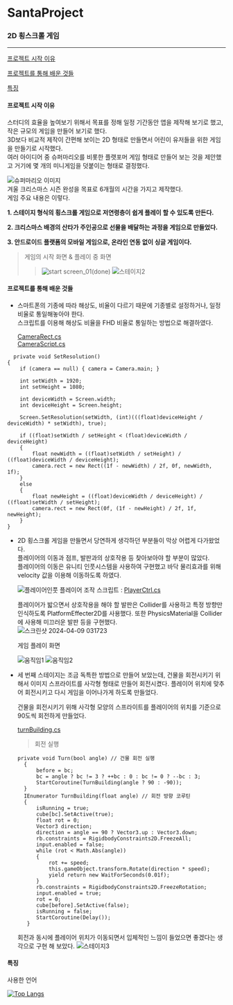 # SantaProject
### 2D 횡스크롤 게임
___
[프로젝트 시작 이유](#프로젝트-시작-이유)  

[프로젝트를 통해 배운 것들](#프로젝트를-통해-배운-것들)  

[특징](#특징)


#### 프로젝트 시작 이유  
스터디의 효율을 높여보기 위해서 목표를 정해 일정 기간동안 앱을 제작해 보기로 했고, 작은 규모의 게임을 만들어 보기로 했다.  
3D보다 비교적 제작이 간편해 보이는 2D 형태로 만들면서 어린이 유저들을 위한 게임을 만들기로 시작했다.  
여러 아이디어 중 슈퍼마리오를 비롯한 플랫포머 게임 형태로 만들어 보는 것을 제안했고 거기에 몇 개의 미니게임을 덧붙이는 형태로 결정했다.  

![슈퍼마리오 이미지](https://github.com/Domvy/SantaProject/assets/90752171/db566404-6feb-4f7d-8b97-b74b799e3428)  
겨울 크리스마스 시즌 완성을 목표로 6개월의 시간을 가지고 제작했다.  
게임 주요 내용은 이렇다.  

**1. 스테이지 형식의 횡스크롤 게임으로 저연령층이 쉽게 플레이 할 수 있도록 만든다.**  

**2. 크리스마스 배경의 산타가 주인공으로 선물을 배달하는 과정을 게임으로 만들었다.**  

**3. 안드로이드 플랫폼의 모바일 게임으로, 온라인 연동 없이 싱글 게임이다.**  


> 게임의 시작 화면 & 플레이 중 화면
>> ![start screen_01(done)](https://github.com/Domvy/SantaProject/assets/90752171/906bca4d-1137-4348-b032-c0163acc9166)
>> ![스테이지2](https://github.com/Domvy/SantaProject/assets/90752171/983060f8-c95c-4cfb-b4bb-f1783c603b19)

  
#### 프로젝트를 통해 배운 것들  

* 스마트폰의 기종에 따라 해상도, 비율이 다르기 때문에 기종별로 설정하거나, 일정 비율로 통일해놓아야 한다.  
  스크립트를 이용해 해상도 비율을 FHD 비율로 통일하는 방법으로 해결하였다.
  
  [CameraRect.cs](SantaProject(240107)/Assets/Resources/CameraRect.cs)  
  [CameraScript.cs](SantaProject(240107)/Assets/Script/GameMgr/CameraScript.cs)
  
```
  private void SetResolution()
{
    if (camera == null) { camera = Camera.main; }

    int setWidth = 1920;
    int setHeight = 1080;

    int deviceWidth = Screen.width;
    int deviceHeight = Screen.height;

    Screen.SetResolution(setWidth, (int)(((float)deviceHeight / deviceWidth) * setWidth), true);

    if ((float)setWidth / setHeight < (float)deviceWidth / deviceHeight)
    {
        float newWidth = ((float)setWidth / setHeight) / ((float)deviceWidth / deviceHeight);
        camera.rect = new Rect((1f - newWidth) / 2f, 0f, newWidth, 1f);
    }
    else
    {
        float newHeight = ((float)deviceWidth / deviceHeight) / ((float)setWidth / setHeight);
        camera.rect = new Rect(0f, (1f - newHeight) / 2f, 1f, newHeight);
    }
}
```
* 2D 횡스크롤 게임을 만들면서 당연하게 생각하던 부분들이 막상 어렵게 다가왔었다.  
  플레이어의 이동과 점프, 발판과의 상호작용 등 찾아보아야 할 부분이 많았다.  
  플레이어의 이동은 유니티 인풋시스템을 사용하여 구현했고 바닥 물리효과를 위해 velocity 값을 이용해 이동하도록 하였다.
  
  ![플레이어인풋](https://github.com/Domvy/SantaProject/assets/90752171/da526ed7-6ea4-4299-a5da-6e3a12ee7637)
  플레이어 조작 스크립트 : [PlayerCtrl.cs](SantaProject(240107)/Assets/Script/Player/PlayerCtrl.cs)
  
  플레이어가 밟으면서 상호작용을 해야 할 발판은 Collider를 사용하고 특정 방향만 인식하도록 PlatformEffecter2D를 사용했다.
  또한 PhysicsMaterial을 Collider에 사용해 미끄러운 발판 등을 구현했다.  
  ![스크린샷 2024-04-09 031723](https://github.com/Domvy/SantaProject/assets/90752171/d312eaca-0ecf-4f98-89e6-aa8d3e76609c)

  게임 플레이 화면
  
  ![움직임1](https://github.com/Domvy/SantaProject/assets/90752171/21f10a9e-3f89-4e25-8a0e-5917e49bab1f)
  ![움직임2](https://github.com/Domvy/SantaProject/assets/90752171/461355c8-84e3-4810-9e5a-f8a2aebe893e)


* 세 번째 스테이지는 조금 독특한 방법으로 만들어 보았는데, 건물을 회전시키기 위해서 이미지 스프라이트를 사각형 형태로 만들어 회전시켰다.
  플레이어 위치에 맞추어 회전시키고 다시 게임을 이어나가게 하도록 만들었다.

  건물을 회전시키기 위해 사각형 모양의 스프라이트를 플레이어의 위치를 기준으로 90도씩 회전하게 만들었다.
  
  [turnBuilding.cs](SantaProject(240107)/Assets/Script/Map/turnBuilding.cs)
  > 회전 실행
  ```
  private void Turn(bool angle) // 건물 회전 실행
    {
        before = bc;
        bc = angle ? bc != 3 ? ++bc : 0 : bc != 0 ? --bc : 3;        
        StartCoroutine(TurnBuilding(angle ? 90 : -90));
    }
    IEnumerator TurnBuilding(float angle) // 회전 방향 코루틴
    {
        isRunning = true;
        cube[bc].SetActive(true);
        float rot = 0;
        Vector3 direction;
        direction = angle == 90 ? Vector3.up : Vector3.down;
        rb.constraints = RigidbodyConstraints2D.FreezeAll;
        input.enabled = false;
        while (rot < Math.Abs(angle))
        {
            rot += speed;
            this.gameObject.transform.Rotate(direction * speed);
            yield return new WaitForSeconds(0.01f);
        }
        rb.constraints = RigidbodyConstraints2D.FreezeRotation;
        input.enabled = true;
        rot = 0;        
        cube[before].SetActive(false);
        isRunning = false;      
        StartCoroutine(Delay());
     }
   ```
  회전과 동시에 플레이어 위치가 이동되면서 입체적인 느낌이 들었으면 좋겠다는 생각으로 구현 해 보았다.
  ![스테이지3](https://github.com/Domvy/SantaProject/assets/90752171/a69b67e6-94f6-4e94-827c-12f6aaed9a1d)
  

#### 특징  
사용한 언어  

[![Top Langs](https://github-readme-stats.vercel.app/api/top-langs/?username=Domvy)](https://github.com/anuraghazra/github-readme-stats)
